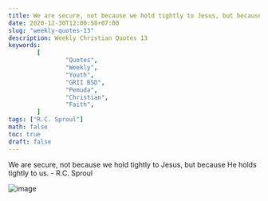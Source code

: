 ```yaml
---
title: We are secure, not because we hold tightly to Jesus, but because He holds tightly to us.
date: 2020-12-30T12:00:58+07:00
slug: "weekly-quotes-13"
description: Weekly Christian Quotes 13
keywords:
        [
                "Quotes",
                "Weekly",
                "Youth",
                "GRII BSD",
                "Pemuda",
                "Christian",
                "Faith",
        ]
tags: ["R.C. Sproul"]
math: false
toc: true
draft: false
---
```


We are secure, not because we hold tightly to Jesus, but because He holds tightly to us. - R.C. Sproul

![image](/images/quotes/20201230.jpeg)
